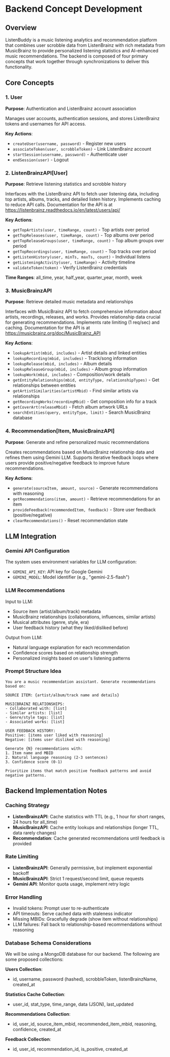 # Backend Concept Development

## Overview

ListenBuddy is a music listening analytics and recommendation platform that combines user scrobble data from ListenBrainz with rich metadata from MusicBrainz to provide personalized listening statistics and AI-enhanced music recommendations. The backend is composed of four primary concepts that work together through synchronizations to deliver this functionality.

## Core Concepts

### 1. User
**Purpose**: Authentication and ListenBrainz account association

Manages user accounts, authentication sessions, and stores ListenBrainz tokens and usernames for API access.

**Key Actions**:
- `createUser(username, password)` - Register new users
- `associateToken(user, scrobbleToken)` - Link ListenBrainz account
- `startSession(username, password)` - Authenticate user
- `endSession(user)` - Logout

### 2. ListenBrainzAPI[User]
**Purpose**: Retrieve listening statistics and scrobble history

Interfaces with the ListenBrainz API to fetch user listening data, including top artists, albums, tracks, and detailed listen history. Implements caching to reduce API calls. Documentation for the API is at https://listenbrainz.readthedocs.io/en/latest/users/api/

**Key Actions**:
- `getTopArtists(user, timeRange, count)` - Top artists over period
- `getTopReleases(user, timeRange, count)` - Top albums over period
- `getTopReleaseGroups(user, timeRange, count)` - Top album groups over period
- `getTopRecordings(user, timeRange, count)` - Top tracks over period
- `getListenHistory(user, minTs, maxTs, count)` - Individual listens
- `getListeningActivity(user, timeRange)` - Activity timeline
- `validateToken(token)` - Verify ListenBrainz credentials

**Time Ranges**: all_time, year, half_year, quarter_year, month, week

### 3. MusicBrainzAPI
**Purpose**: Retrieve detailed music metadata and relationships

Interfaces with MusicBrainz API to fetch comprehensive information about artists, recordings, releases, and works. Provides relationship data crucial for generating recommendations. Implements rate limiting (1 req/sec) and caching. Documentation for the API is at https://musicbrainz.org/doc/MusicBrainz_API

**Key Actions**:
- `lookupArtist(mbid, includes)` - Artist details and linked entities
- `lookupRecording(mbid, includes)` - Track/song information
- `lookupRelease(mbid, includes)` - Album details
- `lookupReleaseGroup(mbid, includes)` - Album group information
- `lookupWork(mbid, includes)` - Composition/work details
- `getEntityRelationships(mbid, entityType, relationshipTypes)` - Get relationships between entities
- `getArtistSimilarities(artistMbid)` - Find similar artists via relationships
- `getRecordingWorks(recordingMbid)` - Get composition info for a track
- `getCoverArt(releaseMbid)` - Fetch album artwork URLs
- `searchEntities(query, entityType, limit)` - Search MusicBrainz database

### 4. Recommendation[Item, MusicBrainzAPI]
**Purpose**: Generate and refine personalized music recommendations

Creates recommendations based on MusicBrainz relationship data and refines them using Gemini LLM. Supports iterative feedback loops where users provide positive/negative feedback to improve future recommendations.

**Key Actions**:
- `generate(sourceItem, amount, source)` - Generate recommendations with reasoning
- `getRecommendations(item, amount)` - Retrieve recommendations for an item
- `provideFeedback(recommendedItem, feedback)` - Store user feedback (positive/negative)
- `clearRecommendations()` - Reset recommendation state

## LLM Integration

### Gemini API Configuration

The system uses environment variables for LLM configuration:
- `GEMINI_API_KEY`: API key for Google Gemini
- `GEMINI_MODEL`: Model identifier (e.g., "gemini-2.5-flash")

### LLM Recommendations

Input to LLM:
- Source item (artist/album/track) metadata
- MusicBrainz relationships (collaborations, influences, similar artists)
- Musical attributes (genre, style, era)
- User feedback history (what they liked/disliked before)

Output from LLM:
- Natural language explanation for each recommendation
- Confidence scores based on relationship strength
- Personalized insights based on user's listening patterns

### Prompt Structure Idea

```
You are a music recommendation assistant. Generate recommendations based on:

SOURCE ITEM: {artist/album/track name and details}

MUSICBRAINZ RELATIONSHIPS:
- Collaborated with: [list]
- Similar artists: [list]
- Genre/style tags: [list]
- Associated works: [list]

USER FEEDBACK HISTORY:
Positive: [items user liked with reasoning]
Negative: [items user disliked with reasoning]

Generate {N} recommendations with:
1. Item name and MBID
2. Natural language reasoning (2-3 sentences)
3. Confidence score (0-1)

Prioritize items that match positive feedback patterns and avoid negative patterns.
```

## Backend Implementation Notes

### Caching Strategy
- **ListenBrainzAPI**: Cache statistics with TTL (e.g., 1 hour for short ranges, 24 hours for all_time)
- **MusicBrainzAPI**: Cache entity lookups and relationships (longer TTL, data rarely changes)
- **Recommendation**: Cache generated recommendations until feedback is provided

### Rate Limiting
- **ListenBrainzAPI**: Generally permissive, but implement exponential backoff
- **MusicBrainzAPI**: Strict 1 request/second limit, queue requests
- **Gemini API**: Monitor quota usage, implement retry logic

### Error Handling
- Invalid tokens: Prompt user to re-authenticate
- API timeouts: Serve cached data with staleness indicator
- Missing MBIDs: Gracefully degrade (show item without relationships)
- LLM failures: Fall back to relationship-based recommendations without reasoning

### Database Schema Considerations

We will be using a MongoDB database for our backend. The following are some proposed collections:

**Users Collection**:
- id, username, password (hashed), scrobbleToken, listenBrainzName, created_at

**Statistics Cache Collection**:
- user_id, stat_type, time_range, data (JSON), last_updated

**Recommendations Collection**:
- id, user_id, source_item_mbid, recommended_item_mbid, reasoning, confidence, created_at

**Feedback Collection**:
- id, user_id, recommendation_id, is_positive, created_at